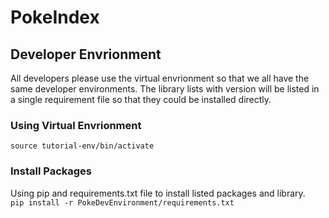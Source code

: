 # PokeIndex

## Developer Envrionment
All developers please use the virtual envrionment so that we all have the same developer environments.
The library lists with version will be listed in a single requirement file so that they could be installed directly.

### Using Virtual Envrionment
`` source tutorial-env/bin/activate ``

### Install Packages
Using pip and requirements.txt file to install listed packages and library.
``  pip install -r PokeDevEnvironment/requirements.txt ``

